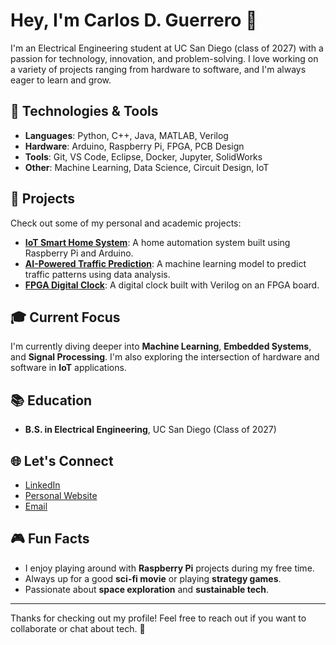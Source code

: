 # Hey, I'm Carlos D. Guerrero 👋

I'm an Electrical Engineering student at UC San Diego (class of 2027) with a passion for technology, innovation, and problem-solving. I love working on a variety of projects ranging from hardware to software, and I'm always eager to learn and grow. 

## 🔧 Technologies & Tools
- **Languages**: Python, C++, Java, MATLAB, Verilog
- **Hardware**: Arduino, Raspberry Pi, FPGA, PCB Design
- **Tools**: Git, VS Code, Eclipse, Docker, Jupyter, SolidWorks
- **Other**: Machine Learning, Data Science, Circuit Design, IoT

## 🚀 Projects
Check out some of my personal and academic projects:

- **[IoT Smart Home System](https://github.com/yourusername/smart-home)**: A home automation system built using Raspberry Pi and Arduino.
- **[AI-Powered Traffic Prediction](https://github.com/yourusername/traffic-prediction)**: A machine learning model to predict traffic patterns using data analysis.
- **[FPGA Digital Clock](https://github.com/yourusername/fpga-digital-clock)**: A digital clock built with Verilog on an FPGA board.

## 🎓 Current Focus
I'm currently diving deeper into **Machine Learning**, **Embedded Systems**, and **Signal Processing**. I'm also exploring the intersection of hardware and software in **IoT** applications.

## 📚 Education
- **B.S. in Electrical Engineering**, UC San Diego (Class of 2027)

## 🌐 Let's Connect
- [LinkedIn](https://www.linkedin.com/in/carlos-guerrero/)
- [Personal Website](https://carlos-guerrero.com)
- [Email](mailto:carlos.d.guerrero@ucsd.edu)

## 🎮 Fun Facts
- I enjoy playing around with **Raspberry Pi** projects during my free time.
- Always up for a good **sci-fi movie** or playing **strategy games**.
- Passionate about **space exploration** and **sustainable tech**.

---

Thanks for checking out my profile! Feel free to reach out if you want to collaborate or chat about tech. 🚀
